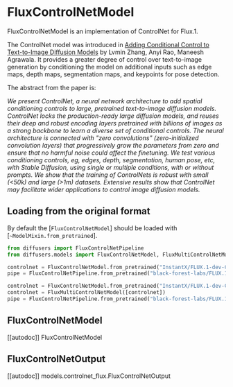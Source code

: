 <!--Copyright 2024 The HuggingFace Team and The InstantX Team. All rights reserved.

Licensed under the Apache License, Version 2.0 (the "License"); you may not use this file except in compliance with
the License. You may obtain a copy of the License at

http://www.apache.org/licenses/LICENSE-2.0

Unless required by applicable law or agreed to in writing, software distributed under the License is distributed on
an "AS IS" BASIS, WITHOUT WARRANTIES OR CONDITIONS OF ANY KIND, either express or implied. See the License for the
specific language governing permissions and limitations under the License.
-->

# FluxControlNetModel

FluxControlNetModel is an implementation of ControlNet for Flux.1.

The ControlNet model was introduced in [Adding Conditional Control to Text-to-Image Diffusion Models](https://huggingface.co/papers/2302.05543) by Lvmin Zhang, Anyi Rao, Maneesh Agrawala. It provides a greater degree of control over text-to-image generation by conditioning the model on additional inputs such as edge maps, depth maps, segmentation maps, and keypoints for pose detection.

The abstract from the paper is:

*We present ControlNet, a neural network architecture to add spatial conditioning controls to large, pretrained text-to-image diffusion models. ControlNet locks the production-ready large diffusion models, and reuses their deep and robust encoding layers pretrained with billions of images as a strong backbone to learn a diverse set of conditional controls. The neural architecture is connected with "zero convolutions" (zero-initialized convolution layers) that progressively grow the parameters from zero and ensure that no harmful noise could affect the finetuning. We test various conditioning controls, eg, edges, depth, segmentation, human pose, etc, with Stable Diffusion, using single or multiple conditions, with or without prompts. We show that the training of ControlNets is robust with small (<50k) and large (>1m) datasets. Extensive results show that ControlNet may facilitate wider applications to control image diffusion models.*

## Loading from the original format

By default the [`FluxControlNetModel`] should be loaded with [`~ModelMixin.from_pretrained`].

```py
from diffusers import FluxControlNetPipeline
from diffusers.models import FluxControlNetModel, FluxMultiControlNetModel

controlnet = FluxControlNetModel.from_pretrained("InstantX/FLUX.1-dev-Controlnet-Canny")
pipe = FluxControlNetPipeline.from_pretrained("black-forest-labs/FLUX.1-dev", controlnet=controlnet)

controlnet = FluxControlNetModel.from_pretrained("InstantX/FLUX.1-dev-Controlnet-Canny")
controlnet = FluxMultiControlNetModel([controlnet])
pipe = FluxControlNetPipeline.from_pretrained("black-forest-labs/FLUX.1-dev", controlnet=controlnet)
```

## FluxControlNetModel

[[autodoc]] FluxControlNetModel

## FluxControlNetOutput

[[autodoc]] models.controlnet_flux.FluxControlNetOutput